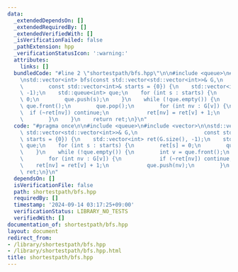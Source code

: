 ```yaml
---
data:
  _extendedDependsOn: []
  _extendedRequiredBy: []
  _extendedVerifiedWith: []
  _isVerificationFailed: false
  _pathExtension: hpp
  _verificationStatusIcon: ':warning:'
  attributes:
    links: []
  bundledCode: "#line 2 \"shortestpath/bfs.hpp\"\n\n#include <queue>\n#include <vector>\n\
    \nstd::vector<int> bfs(const std::vector<std::vector<int>>& G,\n             \
    \        const std::vector<int>& starts = {0}) {\n    std::vector<int> ret(G.size(),\
    \ -1);\n    std::queue<int> que;\n    for (int s : starts) {\n        ret[s] =\
    \ 0;\n        que.push(s);\n    }\n    while (!que.empty()) {\n        int v =\
    \ que.front();\n        que.pop();\n        for (int nv : G[v]) {\n          \
    \  if (~ret[nv]) continue;\n            ret[nv] = ret[v] + 1;\n            que.push(nv);\n\
    \        }\n    }\n    return ret;\n}\n"
  code: "#pragma once\n\n#include <queue>\n#include <vector>\n\nstd::vector<int> bfs(const\
    \ std::vector<std::vector<int>>& G,\n                     const std::vector<int>&\
    \ starts = {0}) {\n    std::vector<int> ret(G.size(), -1);\n    std::queue<int>\
    \ que;\n    for (int s : starts) {\n        ret[s] = 0;\n        que.push(s);\n\
    \    }\n    while (!que.empty()) {\n        int v = que.front();\n        que.pop();\n\
    \        for (int nv : G[v]) {\n            if (~ret[nv]) continue;\n        \
    \    ret[nv] = ret[v] + 1;\n            que.push(nv);\n        }\n    }\n    return\
    \ ret;\n}\n"
  dependsOn: []
  isVerificationFile: false
  path: shortestpath/bfs.hpp
  requiredBy: []
  timestamp: '2024-09-14 03:17:25+09:00'
  verificationStatus: LIBRARY_NO_TESTS
  verifiedWith: []
documentation_of: shortestpath/bfs.hpp
layout: document
redirect_from:
- /library/shortestpath/bfs.hpp
- /library/shortestpath/bfs.hpp.html
title: shortestpath/bfs.hpp
---
```

